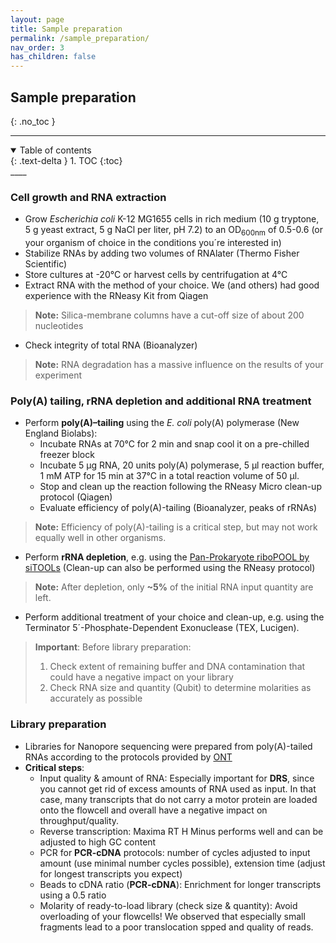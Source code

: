 ```yaml
---
layout: page
title: Sample preparation
permalink: /sample_preparation/
nav_order: 3
has_children: false
---
```


## Sample preparation  
{: .no_toc }
____
<details open markdown="block">
  <summary>
    Table of contents
  </summary>
  {: .text-delta }
1. TOC
{:toc}
</details> 
____

### Cell growth and RNA extraction  
- Grow *Escherichia coli* K-12 MG1655 cells in rich medium (10 g tryptone, 5 g yeast extract, 5 g NaCl per liter, pH 7.2) to an OD<sub>600nm</sub> of 0.5-0.6 (or your organism of choice in the conditions you´re interested in)   
- Stabilize RNAs by adding two volumes of RNAlater (Thermo Fisher Scientific)  
- Store cultures at -20°C or harvest cells by centrifugation at 4°C  
- Extract RNA with the method of your choice. We (and others) had good experience with the RNeasy Kit from Qiagen  
> **Note:** Silica-membrane columns have a cut-off size of about 200 nucleotides 
- Check integrity of total RNA (Bioanalyzer)   
> **Note:** RNA degradation has a massive influence on the results of your experiment  

### Poly(A) tailing, rRNA depletion and additional RNA treatment   
- Perform **poly(A)–tailing** using the *E. coli* poly(A) polymerase (New England Biolabs):  
  - Incubate RNAs at 70°C for 2 min and snap cool it on a pre-chilled freezer block  
  - Incubate 5 µg RNA, 20 units poly(A) polymerase, 5 µl reaction buffer, 1 mM ATP for 15 min at 37°C in a total reaction volume of 50 µl. 
  - Stop and clean up the reaction following the RNeasy Micro clean-up protocol (Qiagen)  
  - Evaluate efficiency of poly(A)-tailing (Bioanalyzer, peaks of rRNAs)  
  
> **Note:** Efficiency of poly(A)-tailing is a critical step, but may not work equally well in other organisms. 

- Perform **rRNA depletion**, e.g. using the [Pan-Prokaryote riboPOOL by siTOOLs](https://www.sitoolsbiotech.com/ribopools.php) (Clean-up can also be performed using the RNeasy protocol)   

> **Note:** After depletion, only **~5%** of the initial RNA input quantity are left.     

- Perform additional treatment of your choice and clean-up, e.g. using the Terminator 5´-Phosphate-Dependent Exonuclease (TEX, Lucigen).  

> **Important**: Before library preparation: 
>
> 1. Check extent of remaining buffer and DNA contamination that could have a negative impact  on your library 
> 2. Check RNA size and quantity (Qubit) to determine molarities as accurately as possible  


### Library preparation  
- Libraries for Nanopore sequencing were prepared from poly(A)-tailed RNAs according to the protocols provided by [ONT](https://nanoporetech.com)  
- **Critical steps**:  
  - Input quality & amount of RNA: Especially important for **DRS**, since you cannot get rid of excess amounts of RNA used as input. In that case, many transcripts that do not carry a motor protein are loaded onto the flowcell and overall have a negative impact on throughput/quality.         
  - Reverse transcription: Maxima RT H Minus performs well and can be adjusted to high GC content    
  - PCR for **PCR-cDNA** protocols: number of cycles adjusted to input amount (use minimal number cycles possible), extension time (adjust for longest transcripts you expect)  
  - Beads to cDNA ratio (**PCR-cDNA**): Enrichment for longer transcripts using a 0.5 ratio   
  - Molarity of ready-to-load library (check size & quantity): Avoid overloading of your flowcells! We observed that especially small fragments lead to a poor translocation spped and quality of reads.   





